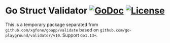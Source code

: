 # Go Struct Validator [![GoDoc](https://pkg.go.dev/badge/github.com/xgfone/go-playground-validator)](https://pkg.go.dev/github.com/xgfone/go-playground-validator) [![License](https://img.shields.io/badge/License-Apache%202.0-blue.svg?style=flat-square)](https://raw.githubusercontent.com/xgfone/go-playground-validator/master/LICENSE)

This is a temporary package separated from `github.com/xgfone/goapp/validate` based on `github.com/go-playground/validator/v10`. Support `Go1.13+`.
